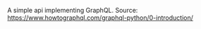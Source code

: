 A simple api implementing GraphQL.
Source: https://www.howtographql.com/graphql-python/0-introduction/
